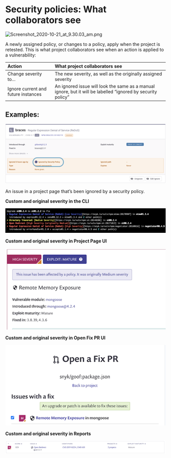 # Security policies: What collaborators see

![Screenshot\_2020-10-21\_at\_9.30.03\_am.png](https://support.snyk.io/hc/article_attachments/360012380298/Screenshot_2020-10-21_at_9.30.03_am.png)

  
A newly assigned policy, or changes to a policy, apply when the project is retested. This is what project collaborators see when an action is applied to a vulnerability:

| **Action** | **What project collaborators see** |
| :--- | :--- |
| Change severity to… | The new severity, as well as the originally assigned severity |
| Ignore current and future instances | An ignored issue will look the same as a manual ignore, but it will be labelled “ignored by security policy” |

## **Examples:**

![Screenshot\_2021-07-28\_at\_12.50.46.png](../../.gitbook/assets/screenshot_2021-07-28_at_12.50.46.png)

An issue in a project page that’s been ignored by a security policy.

**Custom and original severity in the CLI**

![](../../.gitbook/assets/unnamed.png)

**Custom and original severity in Project Page UI**

![unnamed-1.png](../../.gitbook/assets/unnamed-1.png)

**Custom and original severity in Open Fix PR UI**

![unnamed-2.png](../../.gitbook/assets/unnamed-2.png)

**Custom and original severity in Reports**

![](../../.gitbook/assets/screenshot_2020-10-21_at_9.30.03_am.png)

